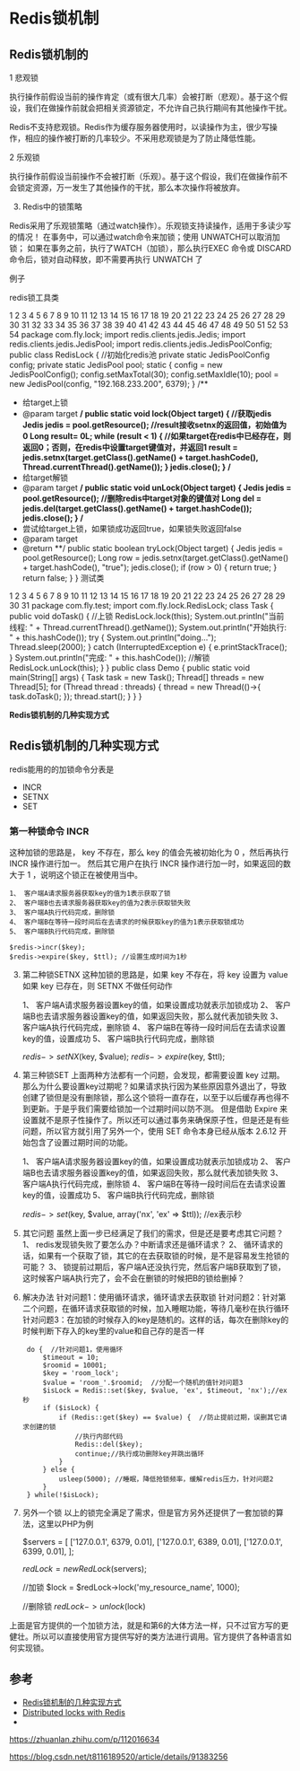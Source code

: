 # Redis锁机制

## Redis锁机制的
1 悲观锁

执行操作前假设当前的操作肯定（或有很大几率）会被打断（悲观）。基于这个假设，我们在做操作前就会把相关资源锁定，不允许自己执行期间有其他操作干扰。

Redis不支持悲观锁。Redis作为缓存服务器使用时，以读操作为主，很少写操作，相应的操作被打断的几率较少。不采用悲观锁是为了防止降低性能。

2 乐观锁

执行操作前假设当前操作不会被打断（乐观）。基于这个假设，我们在做操作前不会锁定资源，万一发生了其他操作的干扰，那么本次操作将被放弃。

3. Redis中的锁策略

Redis采用了乐观锁策略（通过watch操作）。乐观锁支持读操作，适用于多读少写的情况！
在事务中，可以通过watch命令来加锁；使用 UNWATCH可以取消加锁；
如果在事务之前，执行了WATCH（加锁），那么执行EXEC 命令或 DISCARD 命令后，锁对自动释放，即不需要再执行 UNWATCH 了

例子

redis锁工具类

1
2
3
4
5
6
7
8
9
10
11
12
13
14
15
16
17
18
19
20
21
22
23
24
25
26
27
28
29
30
31
32
33
34
35
36
37
38
39
40
41
42
43
44
45
46
47
48
49
50
51
52
53
54
package com.fly.lock;
import redis.clients.jedis.Jedis;
import redis.clients.jedis.JedisPool;
import redis.clients.jedis.JedisPoolConfig;
public class RedisLock {
  //初始化redis池
  private static JedisPoolConfig config;
  private static JedisPool pool;
  static {
    config = new JedisPoolConfig();
    config.setMaxTotal(30);
    config.setMaxIdle(10);
    pool = new JedisPool(config, "192.168.233.200", 6379);
  }
  /**
   * 给target上锁
   * @param target
   **/
  public static void lock(Object target) {
    //获取jedis
    Jedis jedis = pool.getResource();
    //result接收setnx的返回值，初始值为0
    Long result= 0L;
    while (result < 1) {
      //如果target在redis中已经存在，则返回0；否则，在redis中设置target键值对，并返回1
      result = jedis.setnx(target.getClass().getName() + target.hashCode(), Thread.currentThread().getName());
    }
    jedis.close();
  }
  /**
   * 给target解锁
   * @param target
   **/
  public static void unLock(Object target) {
    Jedis jedis = pool.getResource();
    //删除redis中target对象的键值对
    Long del = jedis.del(target.getClass().getName() + target.hashCode());
    jedis.close();
  }
  /**
   * 尝试给target上锁，如果锁成功返回true，如果锁失败返回false
   * @param target
   * @return
   **/
  public static boolean tryLock(Object target) {
    Jedis jedis = pool.getResource();
    Long row = jedis.setnx(target.getClass().getName() + target.hashCode(), "true");
    jedis.close();
    if (row > 0) {
      return true;
    }
    return false;
  }
}
测试类

1
2
3
4
5
6
7
8
9
10
11
12
13
14
15
16
17
18
19
20
21
22
23
24
25
26
27
28
29
30
31
package com.fly.test;
import com.fly.lock.RedisLock;
class Task {
  public void doTask() {
    //上锁
    RedisLock.lock(this);
    System.out.println("当前线程: " + Thread.currentThread().getName());
    System.out.println("开始执行: " + this.hashCode());
    try {
      System.out.println("doing...");
      Thread.sleep(2000);
    } catch (InterruptedException e) {
      e.printStackTrace();
    }
    System.out.println("完成: " + this.hashCode());
    //解锁
    RedisLock.unLock(this);
  }
}
public class Demo {
  public static void main(String[] args) {
    Task task = new Task();
    Thread[] threads = new Thread[5];
    for (Thread thread : threads) {
      thread = new Thread(()->{
        task.doTask();
      });
      thread.start();
    }
  }
}


**Redis锁机制的几种实现方式**

## Redis锁机制的几种实现方式

redis能用的的加锁命令分表是
 *  INCR
 *  SETNX
 *  SET
### 第一种锁命令 INCR
这种加锁的思路是， key 不存在，那么 key 的值会先被初始化为 0 ，然后再执行 INCR 操作进行加一。
然后其它用户在执行 INCR 操作进行加一时，如果返回的数大于 1 ，说明这个锁正在被使用当中。

    1、 客户端A请求服务器获取key的值为1表示获取了锁
    2、 客户端B也去请求服务器获取key的值为2表示获取锁失败
    3、 客户端A执行代码完成，删除锁
    4、 客户端B在等待一段时间后在去请求的时候获取key的值为1表示获取锁成功
    5、 客户端B执行代码完成，删除锁

    $redis->incr($key);
    $redis->expire($key, $ttl); //设置生成时间为1秒

3. 第二种锁SETNX
这种加锁的思路是，如果 key 不存在，将 key 设置为 value
如果 key 已存在，则 SETNX 不做任何动作

    1、 客户端A请求服务器设置key的值，如果设置成功就表示加锁成功
    2、 客户端B也去请求服务器设置key的值，如果返回失败，那么就代表加锁失败
    3、 客户端A执行代码完成，删除锁
    4、 客户端B在等待一段时间后在去请求设置key的值，设置成功
    5、 客户端B执行代码完成，删除锁

    $redis->setNX($key, $value);
    $redis->expire($key, $ttl);

4. 第三种锁SET
上面两种方法都有一个问题，会发现，都需要设置 key 过期。那么为什么要设置key过期呢？如果请求执行因为某些原因意外退出了，导致创建了锁但是没有删除锁，那么这个锁将一直存在，以至于以后缓存再也得不到更新。于是乎我们需要给锁加一个过期时间以防不测。
但是借助 Expire 来设置就不是原子性操作了。所以还可以通过事务来确保原子性，但是还是有些问题，所以官方就引用了另外一个，使用 SET 命令本身已经从版本 2.6.12 开始包含了设置过期时间的功能。

    1、 客户端A请求服务器设置key的值，如果设置成功就表示加锁成功
    2、 客户端B也去请求服务器设置key的值，如果返回失败，那么就代表加锁失败
    3、 客户端A执行代码完成，删除锁
    4、 客户端B在等待一段时间后在去请求设置key的值，设置成功
    5、 客户端B执行代码完成，删除锁

    $redis->set($key, $value, array('nx', 'ex' => $ttl));  //ex表示秒

5. 其它问题
虽然上面一步已经满足了我们的需求，但是还是要考虑其它问题？
1、 redis发现锁失败了要怎么办？中断请求还是循环请求？
2、 循环请求的话，如果有一个获取了锁，其它的在去获取锁的时候，是不是容易发生抢锁的可能？
3、 锁提前过期后，客户端A还没执行完，然后客户端B获取到了锁，这时候客户端A执行完了，会不会在删锁的时候把B的锁给删掉？

6. 解决办法
针对问题1：使用循环请求，循环请求去获取锁
针对问题2：针对第二个问题，在循环请求获取锁的时候，加入睡眠功能，等待几毫秒在执行循环
针对问题3：在加锁的时候存入的key是随机的。这样的话，每次在删除key的时候判断下存入的key里的value和自己存的是否一样

        do {  //针对问题1，使用循环
            $timeout = 10;
            $roomid = 10001;
            $key = 'room_lock';
            $value = 'room_'.$roomid;  //分配一个随机的值针对问题3
            $isLock = Redis::set($key, $value, 'ex', $timeout, 'nx');//ex 秒
            if ($isLock) {
                if (Redis::get($key) == $value) {  //防止提前过期，误删其它请求创建的锁
                    //执行内部代码
                    Redis::del($key);
                    continue;//执行成功删除key并跳出循环
                }
            } else {
                usleep(5000); //睡眠，降低抢锁频率，缓解redis压力，针对问题2
            }
        } while(!$isLock);

7. 另外一个锁
以上的锁完全满足了需求，但是官方另外还提供了一套加锁的算法，这里以PHP为例


    $servers = [
        ['127.0.0.1', 6379, 0.01],
        ['127.0.0.1', 6389, 0.01],
        ['127.0.0.1', 6399, 0.01],
    ];

    $redLock = new RedLock($servers);

    //加锁
    $lock = $redLock->lock('my_resource_name', 1000);

    //删除锁
    $redLock->unlock($lock)

上面是官方提供的一个加锁方法，就是和第6的大体方法一样，只不过官方写的更健壮。所以可以直接使用官方提供写好的类方法进行调用。官方提供了各种语言如何实现锁。

## 参考
* [Redis锁机制的几种实现方式](https://www.cnblogs.com/fengff/p/10913492.html)
* [Distributed locks with Redis](https://redis.io/topics/distlock)
* [](https://mp.weixin.qq.com/s?__biz=MzU0OTk3ODQ3Ng==&mid=2247483893&idx=1&sn=32e7051116ab60e41f72e6c6e29876d9&chksm=fba6e9f6ccd160e0c9fa2ce4ea1051891482a95b1483a63d89d71b15b33afcdc1f2bec17c03c&mpshare=1&scene=1&srcid=0416Kx8ryElbpy4xfrPkSSdB&key=1eff032c36dd9b3716bab5844171cca99a4ea696da85eed0e4b2b7ea5c39a665110b82b4c975d2fd65c396e91f4c7b3e8590c2573c6b8925de0df7daa886be53d793e7f06b2c146270f7c0a5963dd26a&ascene=1&uin=MTg2ODMyMTYxNQ%3D%3D&devicetype=Windows+10&version=62060739&lang=zh_CN&pass_ticket=y1D2AijXbuJ8HCPhyIi0qPdkT0TXqKFYo%2FmW07fgvW%2FXxWFJiJjhjTsnInShv0ap)

https://zhuanlan.zhihu.com/p/112016634

https://blog.csdn.net/t8116189520/article/details/91383256

